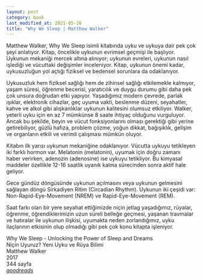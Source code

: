 ```yaml
---
layout: post
category: book
last_modified_at: 2021-05-26
title: "Why We Sleep | Matthew Walker"
---
```


Matthew Walker, Why We Sleep isimli kitabında uyku ve uykuya dair pek çok şeyi anlatıyor. Kitap, öncelikle uykunun evrimsel geçmişi ile başlıyor. Uykunun mekaniği mercek altına alınıyor; uykunun evreleri, uykunun nasıl işlediği ve vücuttaki değişimler inceleniyor. Kitap, uykunun önemi kadar, uykusuzluğun yol açtığı fiziksel ve bedensel sorunlara da odaklanıyor.

Uykusuzluk hem fiziksel sağlığı hem de zihinsel sağlığı etkilemekle kalmıyor, yaşam süresi, öğrenme becerisi, yaratıcılık ve duygu durumu gibi daha pek çok unsura doğrudan etki yapıyor. Yaşadığımız modern çevrede, parlak ışıklar, elektronik cihazlar, geç uyuma vakti, beslenme düzeni, seyahatler, kahve ve alkol gibi alışkanlıklar uykunun kalitesini olumsuz etkiliyor. Walker, yeterli uyku için en az 7 mümkünse 8 saate ihtiyaç olduğunu vurguluyor. Ancak bu şekilde, beyin ve vücut fonksiyonlarını olması gerektiği gibi yerine getirebiliyor, güzlü hafıza, problem çözme, yoğun dikkat, bağışıklık, gelişim ve organların etkili ve verimli çalışması mümkün oluyor.

Kitabın ilk yarısı uykunun mekaniğine odaklanıyor. Vücutta uykuyu tetikleyen iki farklı hormon var. Melatonin (melatonin), uyumak için doğru zamanı haber verirken, adenozin (adenosine) ise uykuyu tetikliyor. Bu kimyasal maddeler özellikle 12-16 saatlik uyanık kalma sürecinden sonra aktif hale geliyor.

Gece gündüz döngüsünde uykunun açılmasını veya uykunun gelmesini sağlayan döngü Sirkadiyen Ritim (Circadian Rhythm). Uykunun iki çeşidi var: Non-Rapid-Eye-Movement (NREM) ve Rapid-Eye-Movement (REM).

Saat farkı olan bir yere seyahat ettiğimizde niçin jetlag yaşadığımız, rüyalar, öğrenme, öğrendiklerimizin uzun süreli belleğe geçmesi, yaşanan travmalar ve hatıralar ile uykunun ilişkisi, uyumakta neden zorlandığımız, uyku ilaçlarının etkisinin olup olmadığı gibi pek çok konu kitapta işleniyor.

Why We Sleep - Unlocking the Power of Sleep and Dreams\
Niçin Uyuruz? Yeni Uyku ve Rüya Bilimi\
Matthew Walker\
2017\
344 sayfa\
<span class="link1">_[goodreads](https://www.goodreads.com/book/show/34466963-why-we-sleep)_</span>
